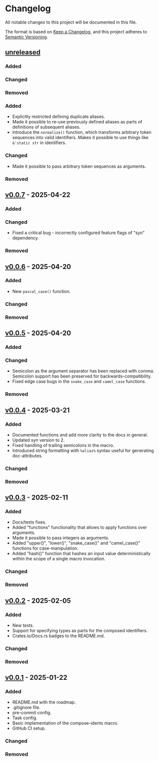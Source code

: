 # Changelog

All notable changes to this project will be documented in this file.

The format is based on [Keep a Changelog](https://keepachangelog.com/en/1.1.0/),
and this project adheres to [Semantic Versioning](https://semver.org/spec/v2.0.0.html).

## [unreleased]

### Added

### Changed

### Removed

### Added

- Explicitly restricted defining duplicate aliases.
- Made it possible to re-use previously defined aliases as parts of definitions of subsequent aliases.
- Introduce the `normalize()` function, which transforms arbitrary token sequences into valid identifiers.
  Makes it possible to use things like `&'static str` in identifiers.

### Changed

- Made it possible to pass arbitrary token sequences as arguments.

### Removed

## [v0.0.7] - 2025-04-22

### Added

### Changed

- Fixed a critical bug - incorrectly configured feature flags of "syn" dependency.

### Removed

## [v0.0.6] - 2025-04-20

### Added

- New `pascal_case()` function.

### Changed

### Removed

## [v0.0.5] - 2025-04-20

### Added

### Changed

- Semicolon as the argument separator has been replaced with comma. Semicolon support
  has been preserved for backwards-compatibility.
- Fixed edge case bugs in the `snake_case` and `camel_case` functions.

### Removed

## [v0.0.4] - 2025-03-21

### Added

- Documented functions and add more clarity to the docs in general.
- Updated syn version to 2.
- Fixed handling of trailing semicolons in the macro.
- Introduced string formatting with `%alias%` syntax useful for generating doc-attributes.

### Changed

### Removed

## [v0.0.3] - 2025-02-11

### Added

- Docs/tests fixes.
- Added "functions" functionality that allows to apply functions over arguments.
- Made it possible to pass integers as arguments.
- Added "upper()", "lower()", "snake_case()" and "camel_case()" functions for case-manipulation.
- Added "hash()" function that hashes an input value deterministically within the scope
  of a single macro invocation.

### Changed

### Removed

## [v0.0.2] - 2025-02-05

### Added
- New tests.
- Support for specifying types as parts for the composed identifiers.
- Crates.io/Docs.rs badges to the README.md.

### Changed

### Removed

## [v0.0.1] - 2025-01-22

### Added

- README.md with the roadmap.
- .gitignore file.
- pre-commit config.
- Task config.
- Basic implementation of the compose-idents macro.
- GitHub CI setup.

### Changed

### Removed

[unreleased]: https://github.com/AndreiPashkin/compose-idents/compare/v0.1.0...master
[v0.1.0]: https://github.com/AndreiPashkin/compose-idents/compare/v0.0.7...v0.1.0
[v0.0.7]: https://github.com/AndreiPashkin/compose-idents/compare/v0.0.6...v0.0.7
[v0.0.6]: https://github.com/AndreiPashkin/compose-idents/compare/v0.0.5...v0.0.6
[v0.0.5]: https://github.com/AndreiPashkin/compose-idents/compare/v0.0.4...v0.0.5
[v0.0.4]: https://github.com/AndreiPashkin/compose-idents/compare/v0.0.3...v0.0.4
[v0.0.3]: https://github.com/AndreiPashkin/compose-idents/compare/v0.0.2...v0.0.3
[v0.0.2]: https://github.com/AndreiPashkin/compose-idents/compare/v0.0.1...v0.0.2
[v0.0.1]: https://github.com/AndreiPashkin/compose-idents/compare/1e27315fc2d46c7b61700adcf3bf4f22ea82e8e1...v0.0.1
